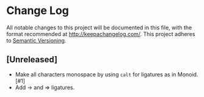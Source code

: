# Change Log
All notable changes to this project will be documented in this file, with the format recommended at http://keepachangelog.com/.
This project adheres to [Semantic Versioning](http://semver.org/).

## [Unreleased]

* Make all characters monospace by using `calt` for ligatures as in Monoid. [#1]
* Add -> and => ligatures.
